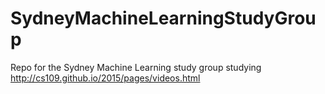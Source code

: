 # SydneyMachineLearningStudyGroup
Repo for the Sydney Machine Learning study group studying http://cs109.github.io/2015/pages/videos.html
